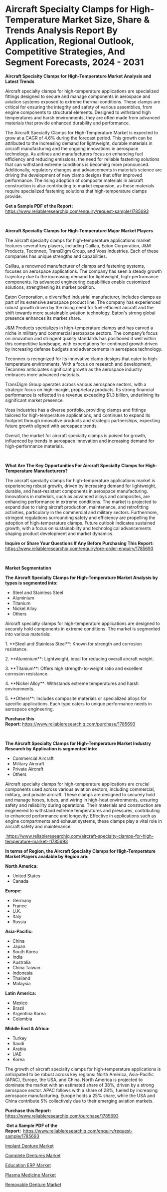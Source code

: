 <p><h1>Aircraft Specialty Clamps for High-Temperature Market Size, Share & Trends Analysis Report By Application, Regional Outlook, Competitive Strategies, And Segment Forecasts, 2024 - 2031</h1></p><p><strong>Aircraft Specialty Clamps for High-Temperature Market Analysis and Latest Trends</strong></p>
<p><p>Aircraft specialty clamps for high-temperature applications are specialized fittings designed to secure and manage components in aerospace and aviation systems exposed to extreme thermal conditions. These clamps are critical for ensuring the integrity and safety of various assemblies, from engine components to structural elements. Designed to withstand high temperatures and harsh environments, they are often made from advanced materials that provide enhanced durability and performance.</p><p>The Aircraft Specialty Clamps for High-Temperature Market is expected to grow at a CAGR of 4.6% during the forecast period. This growth can be attributed to the increasing demand for lightweight, durable materials in aircraft manufacturing and the ongoing innovations in aerospace technology. As airlines and manufacturers focus on enhancing fuel efficiency and reducing emissions, the need for reliable fastening solutions that can withstand extreme conditions is becoming more pronounced. Additionally, regulatory changes and advancements in materials science are driving the development of new clamp designs that offer improved performance. The rising adoption of composite materials in aircraft construction is also contributing to market expansion, as these materials require specialized fastening solutions that high-temperature clamps provide.</p></p>
<p><strong>Get a Sample PDF of the Report:&nbsp;</strong> <a href="https://www.reliableresearchiq.com/enquiry/request-sample/1785693?utm_campaign=1170&utm_medium=2&utm_source=Github&utm_content=ia&utm_term=18122024&utm_id=aircraft-specialty-clamps-for-high-temperature">https://www.reliableresearchiq.com/enquiry/request-sample/1785693</a></p>
<p>&nbsp;</p>
<p><strong>Aircraft Specialty Clamps for High-Temperature Major Market Players</strong></p>
<p><p>The aircraft specialty clamps for high-temperature applications market features several key players, including Caillau, Eaton Corporation, J&M Products, Teconnex, TransDigm Group, and Voss Industries. Each of these companies has unique strengths and capabilities.</p><p>Caillau, a renowned manufacturer of clamps and fastening systems, focuses on aerospace applications. The company has seen a steady growth trajectory due to the increasing demand for lightweight, high-performance components. Its advanced engineering capabilities enable customized solutions, strengthening its market position.</p><p>Eaton Corporation, a diversified industrial manufacturer, includes clamps as part of its extensive aerospace product line. The company has experienced robust growth driven by the rising need for fuel-efficient aircraft and the shift towards more sustainable aviation technology. Eaton's strong global presence enhances its market share.</p><p>J&M Products specializes in high-temperature clamps and has carved a niche in military and commercial aerospace sectors. The company’s focus on innovation and stringent quality standards has positioned it well within this competitive landscape, with expectations for continued growth driven by increasing defense budgets and advancements in aerospace technology.</p><p>Teconnex is recognized for its innovative clamp designs that cater to high-temperature environments. With a focus on research and development, Teconnex anticipates significant growth as the aerospace industry embraces more advanced materials.</p><p>TransDigm Group operates across various aerospace sectors, with a strategic focus on high-margin, proprietary products. Its strong financial performance is reflected in a revenue exceeding $1.3 billion, underlining its significant market presence.</p><p>Voss Industries has a diverse portfolio, providing clamps and fittings tailored for high-temperature applications, and continues to expand its footprint through innovative products and strategic partnerships, expecting future growth aligned with aerospace trends.</p><p>Overall, the market for aircraft specialty clamps is poised for growth, influenced by trends in aerospace innovation and increasing demand for high-performance materials.</p></p>
<p>&nbsp;</p>
<p><strong>What Are The Key Opportunities For Aircraft Specialty Clamps for High-Temperature Manufacturers?</strong></p>
<p><p>The aircraft specialty clamps for high-temperature applications market is experiencing robust growth, driven by increasing demand for lightweight, durable, and heat-resistant components in aerospace manufacturing. Innovations in materials, such as advanced alloys and composites, are enhancing performance in extreme conditions. The market is projected to expand due to rising aircraft production, maintenance, and retrofitting activities, particularly in the commercial and military sectors. Furthermore, stringent regulations surrounding safety and efficiency are propelling the adoption of high-temperature clamps. Future outlook indicates sustained growth, with a focus on sustainability and technological advancements shaping product development and market dynamics.</p></p>
<p><strong>Inquire or Share Your Questions If Any Before Purchasing This Report:</strong> <a href="https://www.reliableresearchiq.com/enquiry/pre-order-enquiry/1785693?utm_campaign=1170&utm_medium=2&utm_source=Github&utm_content=ia&utm_term=18122024&utm_id=aircraft-specialty-clamps-for-high-temperature">https://www.reliableresearchiq.com/enquiry/pre-order-enquiry/1785693</a></p>
<p>&nbsp;</p>
<p><strong>Market Segmentation</strong></p>
<p><strong>The Aircraft Specialty Clamps for High-Temperature Market Analysis by types is segmented into:</strong></p>
<p><ul><li>Steel and Stainless Steel</li><li>Aluminium</li><li>Titanium</li><li>Nickel Alloy</li><li>Others</li></ul></p>
<p><p>Aircraft specialty clamps for high-temperature applications are designed to securely hold components in extreme conditions. The market is segmented into various materials: </p><p>1. **Steel and Stainless Steel**: Known for strength and corrosion resistance.</p><p>2. **Aluminium**: Lightweight, ideal for reducing overall aircraft weight. </p><p>3. **Titanium**: Offers high strength-to-weight ratio and excellent corrosion resistance.</p><p>4. **Nickel Alloy**: Withstands extreme temperatures and harsh environments.</p><p>5. **Others**: Includes composite materials or specialized alloys for specific applications. Each type caters to unique performance needs in aerospace engineering.</p></p>
<p><strong>Purchase this Report:&nbsp;</strong><a href="https://www.reliableresearchiq.com/purchase/1785693?utm_campaign=1170&utm_medium=2&utm_source=Github&utm_content=ia&utm_term=18122024&utm_id=aircraft-specialty-clamps-for-high-temperature">https://www.reliableresearchiq.com/purchase/1785693</a></p>
<p>&nbsp;</p>
<p><strong>The Aircraft Specialty Clamps for High-Temperature Market Industry Research by Application is segmented into:</strong></p>
<p><ul><li>Commercial Aircraft</li><li>Military Aircraft</li><li>Private Aircraft</li><li>Others</li></ul></p>
<p><p>Aircraft specialty clamps for high-temperature applications are crucial components used across various aviation sectors, including commercial, military, and private aircraft. These clamps are designed to securely hold and manage hoses, tubes, and wiring in high-heat environments, ensuring safety and reliability during operations. Their materials and construction are engineered to withstand extreme temperatures and pressures, contributing to enhanced performance and longevity. Effective in applications such as engine compartments and exhaust systems, these clamps play a vital role in aircraft safety and maintenance.</p></p>
<p><a href="https://www.reliableresearchiq.com/aircraft-specialty-clamps-for-high-temperature-market-r1785693?utm_campaign=1170&utm_medium=2&utm_source=Github&utm_content=ia&utm_term=18122024&utm_id=aircraft-specialty-clamps-for-high-temperature">&nbsp;https://www.reliableresearchiq.com/aircraft-specialty-clamps-for-high-temperature-market-r1785693</a></p>
<p><strong>In terms of Region, the Aircraft Specialty Clamps for High-Temperature Market Players available by Region are:</strong></p>
<p>
    <p> <strong> North America: </strong>
        <ul>
            <li>United States</li>
            <li>Canada</li>
        </ul>
        </p> 
    <p> <strong> Europe: </strong>
        <ul>
            <li>Germany</li>
            <li>France</li>
            <li>U.K.</li>
            <li>Italy</li>
            <li>Russia</li>
        </ul>
        </p> 
    <p> <strong> Asia-Pacific: </strong>
        <ul>
            <li>China</li>
            <li>Japan</li>
            <li>South Korea</li>
            <li>India</li>
            <li>Australia</li>
            <li>China Taiwan</li>
            <li>Indonesia</li>
            <li>Thailand</li>
            <li>Malaysia</li>
        </ul>
        </p> 
    <p> <strong> Latin America: </strong>
        <ul>
            <li>Mexico</li>
            <li>Brazil</li>
            <li>Argentina Korea</li>
            <li>Colombia</li>
        </ul>
        </p> 
    <p> <strong> Middle East & Africa: </strong>
        <ul>
            <li>Turkey</li>
            <li>Saudi</li>
            <li>Arabia</li>
            <li>UAE</li>
            <li>Korea</li>
        </ul>
    </p>
    </p>
<p><p>The growth of aircraft specialty clamps for high-temperature applications is anticipated to be robust across key regions: North America, Asia-Pacific (APAC), Europe, the USA, and China. North America is projected to dominate the market with an estimated share of 38%, driven by a strong aerospace sector. APAC follows with a share of 28%, fueled by increasing aerospace manufacturing. Europe holds a 25% share, while the USA and China contribute 5% collectively due to their emerging aviation markets.</p></p>
<p><strong>Purchase this Report: </strong><a href="https://www.reliableresearchiq.com/purchase/1785693?utm_campaign=1170&utm_medium=2&utm_source=Github&utm_content=ia&utm_term=18122024&utm_id=aircraft-specialty-clamps-for-high-temperature">https://www.reliableresearchiq.com/purchase/1785693</a></p>
<p>&nbsp;<strong>Get a Sample PDF of the Report:&nbsp;&nbsp;</strong><a href="https://www.reliableresearchiq.com/enquiry/request-sample/1785693?utm_campaign=1170&utm_medium=2&utm_source=Github&utm_content=ia&utm_term=18122024&utm_id=aircraft-specialty-clamps-for-high-temperature">https://www.reliableresearchiq.com/enquiry/request-sample/1785693</a></p>
<p><strong></strong></p>
<p><p><a href="https://www.linkedin.com/pulse/accurate-data-implant-denture-market-size-share-volume-growth-mln5f?utm_campaign=1170&utm_medium=2&utm_source=Github&utm_content=ia&utm_term=18122024&utm_id=aircraft-specialty-clamps-for-high-temperature">Implant Denture Market</a></p><p><a href="https://www.linkedin.com/pulse/complete-dentures-market-insights-size-share-growth-drivers-bpjjf?utm_campaign=1170&utm_medium=2&utm_source=Github&utm_content=ia&utm_term=18122024&utm_id=aircraft-specialty-clamps-for-high-temperature">Complete Dentures Market</a></p><p><a href="https://www.linkedin.com/pulse/education-erp-market-growth-projections-2024-2031-145-cagr-byalf?utm_campaign=1170&utm_medium=2&utm_source=Github&utm_content=ia&utm_term=18122024&utm_id=aircraft-specialty-clamps-for-high-temperature">Education ERP Market</a></p><p><a href="https://www.linkedin.com/pulse/market-analysis-plasma-medicine-markets-114-cagr-forecast-tp31f?utm_campaign=1170&utm_medium=2&utm_source=Github&utm_content=ia&utm_term=18122024&utm_id=aircraft-specialty-clamps-for-high-temperature">Plasma Medicine Market</a></p><p><a href="https://www.linkedin.com/pulse/revenue-analysis-removable-denture-market-projected-133-cagr-gh2rf?utm_campaign=1170&utm_medium=2&utm_source=Github&utm_content=ia&utm_term=18122024&utm_id=aircraft-specialty-clamps-for-high-temperature">Removable Denture Market</a></p></p>